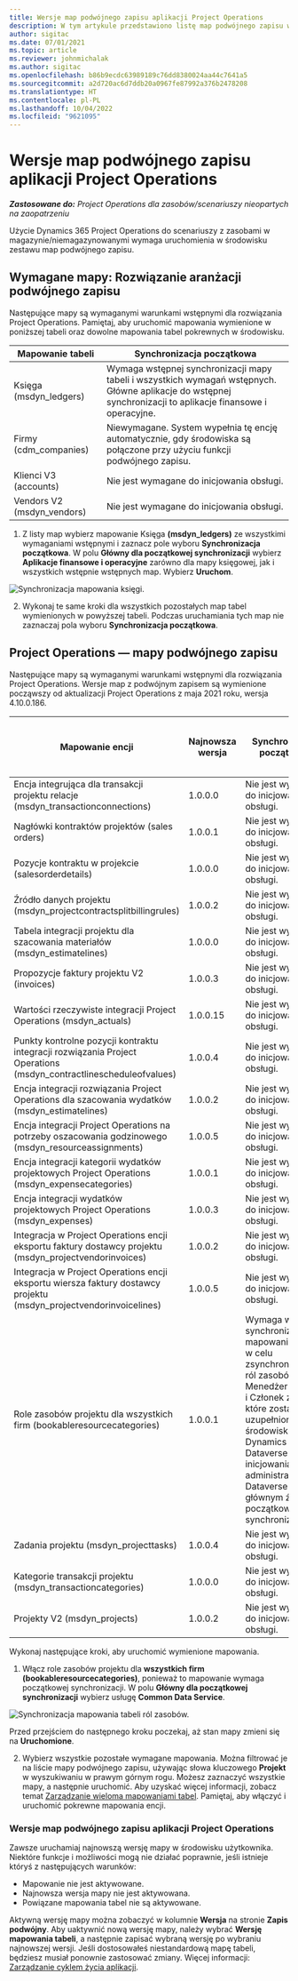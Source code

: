 ```yaml
---
title: Wersje map podwójnego zapisu aplikacji Project Operations
description: W tym artykule przedstawiono listę map podwójnego zapisu wymaganych dla aplikacji Dynamics 365 Project Operations.
author: sigitac
ms.date: 07/01/2021
ms.topic: article
ms.reviewer: johnmichalak
ms.author: sigitac
ms.openlocfilehash: b86b9ecdc63989189c76dd8380024aa44c7641a5
ms.sourcegitcommit: a2d720ac6d7ddb20a0967fe87992a376b2478208
ms.translationtype: HT
ms.contentlocale: pl-PL
ms.lasthandoff: 10/04/2022
ms.locfileid: "9621095"
---
```

# <a name="project-operations-dual-write-map-versions"></a>Wersje map podwójnego zapisu aplikacji Project Operations

_**Zastosowane do:** Project Operations dla zasobów/scenariuszy nieopartych na zaopatrzeniu_

Użycie Dynamics 365 Project Operations do scenariuszy z zasobami w magazynie/niemagazynowanymi wymaga uruchomienia w środowisku zestawu map podwójnego zapisu. 

## <a name="prerequisite-maps-dual-write-orchestration-solution"></a>Wymagane mapy: Rozwiązanie aranżacji podwójnego zapisu

Następujące mapy są wymaganymi warunkami wstępnymi dla rozwiązania Project Operations. Pamiętaj, aby uruchomić mapowania wymienione w poniższej tabeli oraz dowolne mapowania tabel pokrewnych w środowisku.

| Mapowanie tabeli | Synchronizacja początkowa |
| --- | --- |
| Księga (msdyn_ledgers) | Wymaga wstępnej synchronizacji mapy tabeli i wszystkich wymagań wstępnych. Główne aplikacje do wstępnej synchronizacji to aplikacje finansowe i operacyjne. |
| Firmy (cdm_companies) | Niewymagane. System wypełnia tę encję automatycznie, gdy środowiska są połączone przy użyciu funkcji podwójnego zapisu. |
| Klienci V3 (accounts) | Nie jest wymagane do inicjowania obsługi. |
| Vendors V2 (msdyn_vendors) | Nie jest wymagane do inicjowania obsługi. |

1. Z listy map wybierz mapowanie Księga **(msdyn\_ledgers)** ze wszystkimi wymaganiami wstępnymi i zaznacz pole wyboru **Synchronizacja początkowa**. W polu **Główny dla początkowej synchronizacji** wybierz **Aplikacje finansowe i operacyjne** zarówno dla mapy księgowej, jak i wszystkich wstępnie wstępnych map. Wybierz **Uruchom**.

![Synchronizacja mapowania księgi.](media/DW6.png)

2. Wykonaj te same kroki dla wszystkich pozostałych map tabel wymienionych w powyższej tabeli. Podczas uruchamiania tych map nie zaznaczaj pola wyboru **Synchronizacja początkowa**.

## <a name="project-operations-dual-write-maps"></a>Project Operations — mapy podwójnego zapisu

Następujące mapy są wymaganymi warunkami wstępnymi dla rozwiązania Project Operations. Wersje map z podwójnym zapisem są wymienione począwszy od aktualizacji Project Operations z maja 2021 roku, wersja 4.10.0.186.

| Mapowanie encji | Najnowsza wersja | Synchronizacja początkowa | Wymagana wersja Dynamics 365 Finance |
| --- | --- | --- | --- |
| Encja integrująca dla transakcji projektu relacje (msdyn\_transactionconnections) | 1.0.0.0 | Nie jest wymagane do inicjowania obsługi. ||
| Nagłówki kontraktów projektów (sales orders) | 1.0.0.1 | Nie jest wymagane do inicjowania obsługi. ||
| Pozycje kontraktu w projekcie (salesorderdetails) | 1.0.0.0 | Nie jest wymagane do inicjowania obsługi. ||
| Źródło danych projektu (msdyn_projectcontractsplitbillingrules) | 1.0.0.2 | Nie jest wymagane do inicjowania obsługi. ||
| Tabela integracji projektu dla szacowania materiałów (msdyn\_estimatelines) | 1.0.0.0 | Nie jest wymagane do inicjowania obsługi. ||
| Propozycje faktury projektu V2 (invoices) | 1.0.0.3 | Nie jest wymagane do inicjowania obsługi. ||
| Wartości rzeczywiste integracji Project Operations (msdyn_actuals) | 1.0.0.15 | Nie jest wymagane do inicjowania obsługi. |10.0.29 lub nowsza|
| Punkty kontrolne pozycji kontraktu integracji rozwiązania Project Operations (msdyn_contractlinescheduleofvalues) | 1.0.0.4 | Nie jest wymagane do inicjowania obsługi. ||
| Encja integracji rozwiązania Project Operations dla szacowania wydatków (msdyn_estimatelines) | 1.0.0.2 | Nie jest wymagane do inicjowania obsługi. ||
| Encja integracji Project Operations na potrzeby oszacowania godzinowego (msdyn_resourceassignments) | 1.0.0.5 | Nie jest wymagane do inicjowania obsługi. ||
| Encja integracji kategorii wydatków projektowych Project Operations (msdyn_expensecategories) | 1.0.0.1 | Nie jest wymagane do inicjowania obsługi. ||
| Encja integracji wydatków projektowych Project Operations (msdyn_expenses) | 1.0.0.3 | Nie jest wymagane do inicjowania obsługi. ||
| Integracja w Project Operations encji eksportu faktury dostawcy projektu (msdyn_projectvendorinvoices) | 1.0.0.2 | Nie jest wymagane do inicjowania obsługi. |10.0.29 lub nowsza|
| Integracja w Project Operations encji eksportu wiersza faktury dostawcy projektu (msdyn_projectvendorinvoicelines) | 1.0.0.5 | Nie jest wymagane do inicjowania obsługi. | 10.0.29 lub nowsza |
| Role zasobów projektu dla wszystkich firm (bookableresourcecategories) | 1.0.0.1 | Wymaga wstępnej synchronizacji mapowania tabeli w celu zsynchronizowania ról zasobów Menedżer projektu i Członek zespołu, które zostały uzupełnione w środowisku usługi Dynamics 365 Dataverse podczas inicjowania obsługi administracyjnej. Dataverse jest głównym źródłem początkowej synchronizacji. ||
| Zadania projektu (msdyn_projecttasks) | 1.0.0.4 | Nie jest wymagane do inicjowania obsługi. ||
| Kategorie transakcji projektu (msdyn_transactioncategories) | 1.0.0.0 | Nie jest wymagane do inicjowania obsługi. ||
| Projekty V2 (msdyn_projects) | 1.0.0.2 | Nie jest wymagane do inicjowania obsługi. ||

Wykonaj następujące kroki, aby uruchomić wymienione mapowania.

1. Włącz role zasobów projektu dla **wszystkich firm (bookableresourcecategories)**, ponieważ to mapowanie wymaga początkowej synchronizacji. W polu **Główny dla początkowej synchronizacji** wybierz usługę **Common Data Service**. 

 ![Synchronizacja mapowania tabeli ról zasobów.](media/6ResourceInitialSync.jpg)

 Przed przejściem do następnego kroku poczekaj, aż stan mapy zmieni się na **Uruchomione**.

2. Wybierz wszystkie pozostałe wymagane mapowania. Można filtrować je na liście mapy podwójnego zapisu, używając słowa kluczowego **Projekt** w wyszukiwaniu w prawym górnym rogu. Możesz zaznaczyć wszystkie mapy, a następnie uruchomić. Aby uzyskać więcej informacji, zobacz temat [Zarządzanie wieloma mapowaniami tabel](/dynamics365/fin-ops-core/dev-itpro/data-entities/dual-write/multiple-entity-maps). Pamiętaj, aby włączyć i uruchomić pokrewne mapowania encji.

### <a name="project-operations-dual-write-map-versions"></a>Wersje map podwójnego zapisu aplikacji Project Operations

Zawsze uruchamiaj najnowszą wersję mapy w środowisku użytkownika. Niektóre funkcje i możliwości mogą nie działać poprawnie, jeśli istnieje któryś z następujących warunków:

- Mapowanie nie jest aktywowane.
- Najnowsza wersja mapy nie jest aktywowana. 
- Powiązane mapowania tabel nie są aktywowane.

Aktywną wersję mapy można zobaczyć w kolumnie **Wersja** na stronie **Zapis podwójny**. Aby uaktywnić nową wersję mapy, należy wybrać **Wersję mapowania tabeli**, a następnie zapisać wybraną wersję po wybraniu najnowszej wersji. Jeśli dostosowałeś niestandardową mapę tabeli, będziesz musiał ponownie zastosować zmiany. Więcej informacji: [Zarządzanie cyklem życia aplikacji](/dynamics365/fin-ops-core/dev-itpro/data-entities/dual-write/app-lifecycle-management).
